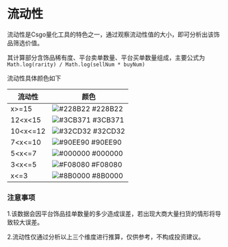# 流动性

流动性是Csgo量化工具的特色之一，通过观察流动性值的大小，即可分析出该饰品筛选价值。

其计算部分含饰品稀有度、平台卖单数量、平台买单数量组成，主要公式为 `Math.log(rarity) / Math.log(sellNum * buyNum)`

流动性具体颜色如下

流动性 | 颜色
---- | ----- 
x>=15 | ![#228B22](https://via.placeholder.com/15/228B22/000000?text=+) #228B22
12<x<15 | ![#3CB371](https://via.placeholder.com/15/3CB371/000000?text=+) #3CB371
10<x<=12 | ![#32CD32](https://via.placeholder.com/15/32CD32/000000?text=+) #32CD32
7<x<=10 | ![#90EE90](https://via.placeholder.com/15/90EE90/000000?text=+) #90EE90
5<x<=7 | ![#000000](https://via.placeholder.com/15/000000/000000?text=+) #000000
3<x<=5 | ![#F08080](https://via.placeholder.com/15/F08080/000000?text=+) #F08080
x<=3 | ![#8B0000](https://via.placeholder.com/15/8B0000/000000?text=+) #8B0000

### 注意事项

1.该数据会因平台饰品挂单数量的多少造成误差，若出现大商大量扫货的情形将导致较大误差。

2.流动性仅通过分析以上三个维度进行推算，仅供参考，不构成投资建议。
